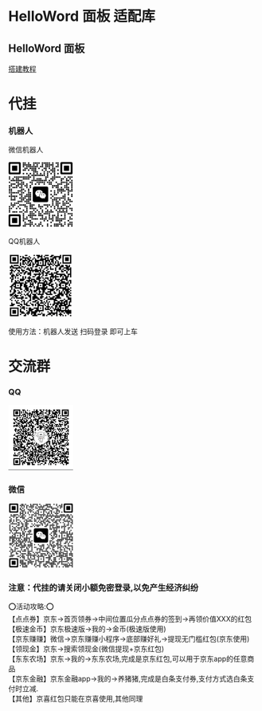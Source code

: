 # HelloWord 面板 适配库

## HelloWord 面板
<a href="https://supermanito.github.io/Helloworld/">搭建教程</a>

# 代挂

### 机器人
微信机器人<br/>

<img src="./backUp/image/wx_bot.png" width="130" alt="二维码"/>

QQ机器人<br/>

<img src="./backUp/image/qq_bot.png" width="130" alt="二维码"/>


使用方法：机器人发送 扫码登录 即可上车

# 交流群
### QQ
<img src="./backUp/image/qq.png" width="130" alt="二维码"/>

### 微信
<img src="./backUp/image/wx.png" width="130" alt="二维码"/>


### 注意：代挂的请关闭小额免密登录,以免产生经济纠纷
⭕活动攻略:⭕<br/>
【点点券】京东->首页领券->中间位置瓜分点点券的签到->再领价值XXX的红包<br/>
【极速金币】京东极速版->我的->金币(极速版使用)<br/>
【京东赚赚】微信->京东赚赚小程序->底部赚好礼->提现无门槛红包(京东使用)<br/>
【领现金】京东->搜索领现金(微信提现+京东红包)<br/>
【东东农场】京东->我的->东东农场,完成是京东红包,可以用于京东app的任意商品<br/>
【京东金融】京东金融app->我的->养猪猪,完成是白条支付券,支付方式选白条支付时立减.<br/>
【其他】京喜红包只能在京喜使用,其他同理<br/>

